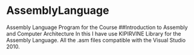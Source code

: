# AssemblyLanguage
Assembly Language Program for the Course ##Introduction to Assembly and Computer Architecture
In this I have use KIPIRVINE Library for the Assembly Language.
All the .asm files compatible with the Visual Studio 2010.
